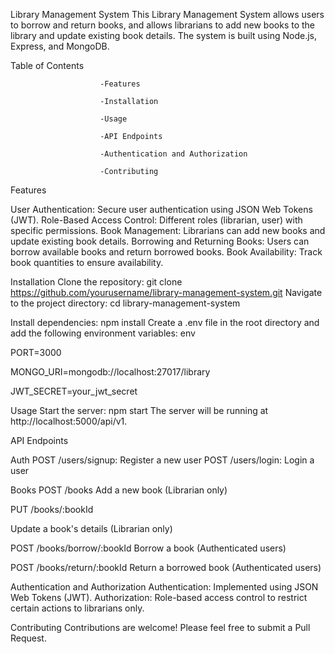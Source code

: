 Library Management System
This Library Management System allows users to borrow and return books, and allows librarians to add new books to the library and update existing book details. The system is built using Node.js, Express, and MongoDB.

Table of Contents

                        -Features
                        
                        -Installation
                        
                        -Usage
                        
                        -API Endpoints
                        
                        -Authentication and Authorization
                        
                        -Contributing
                        

Features

User Authentication: Secure user authentication using JSON Web Tokens (JWT).
Role-Based Access Control: Different roles (librarian, user) with specific permissions.
Book Management: Librarians can add new books and update existing book details.
Borrowing and Returning Books: Users can borrow available books and return borrowed books.
Book Availability: Track book quantities to ensure availability.


Installation
Clone the repository:
git clone https://github.com/yourusername/library-management-system.git
Navigate to the project directory:
cd library-management-system

Install dependencies:
npm install
Create a .env file in the root directory and add the following environment variables:
env

PORT=3000

MONGO_URI=mongodb://localhost:27017/library

JWT_SECRET=your_jwt_secret


Usage
Start the server:
npm start
The server will be running at http://localhost:5000/api/v1.


API Endpoints

Auth
POST /users/signup: Register a new user
POST /users/login: Login a user

Books
POST /books 
Add a new book (Librarian only)

PUT /books/:bookId

Update a book's details (Librarian only)

POST /books/borrow/:bookId
Borrow a book (Authenticated users)

POST /books/return/:bookId
Return a borrowed book (Authenticated users)

Authentication and Authorization
Authentication: Implemented using JSON Web Tokens (JWT).
Authorization: Role-based access control to restrict certain actions to librarians only.

Contributing
Contributions are welcome! Please feel free to submit a Pull Request.
